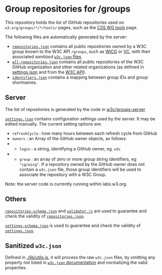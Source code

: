 # Group repositories for /groups

This repository holds the list of GitHub repositories used on `w3.org/groups/*/*/tools/` pages, such as the [CSS WG tools](https://www.w3.org/groups/wg/css/tools/) page.

The following files are automatically generated by the server:

* [`repositories.json`](https://w3c.github.io/groups/repositories.json) contains all public repositories owned by a W3C group known to the W3C API `/groups`, such as [WICG](https://www.w3.org/groups/cg/wicg/tools/) or
    [VC](https://www.w3.org/groups/wg/vc/tools/), with their associated *sanitized* [`w3c.json` files](https://w3c.github.io/w3c.json.html).
* [`all-repositories.json`](https://w3c.github.io/groups/all-repositories.json) contains all public repositories of the W3C GitHub organization and other related organizations (as defined in [settings.json](https://github.com/w3c/groups/blob/main/settings.json) and from the [W3C API](https://github.com/w3c/groups-server/blob/main/loop.js#L14)).
* [`identifiers.json`](https://w3c.github.io/groups/identifiers.json) contains a mapping
between group IDs and group shortnames.

## Server

The list of repositories is generated by the code in [w3c/groups-server](https://github.com/w3c/groups-server/)

[`settings.json`](https://w3c.github.io/groups/settings.json) contains configuration settings used by the server. It may be edited manually. The current setting options are:

* `refreshCycle` : how many hours between each refresh cycle from GitHub
* `owners` : an Array of the GitHub owner objects, as follows:
* * `login` : a string, identifying a GitHub owner, eg. `w3c`
* * `group` : an array of zero or more group string identifiers, eg `"cg/wicg"`. If a repository owned by the GitHub owner does not contain a `w3c.json` file, those group identifiers will be used to associate the repository with a W3C Group.

Note: the server code is currently running within labs.w3.org.

## Others

[`repositories-schema.json`](https://github.com/w3c/groups/blob/main/repositories-schema.json) and [`validator.js`](https://github.com/w3c/groups/blob/main/validator.js) are used to guarantee and check the validity of [`repositories.json`](https://github.com/w3c/groups/blob/main/repositories.json).

[`settings-schema.json`](https://github.com/w3c/groups/blob/main/settings-schema.json) is used to guarantee and check the validity of [`settings.json`](https://github.com/w3c/groups/blob/main/settings.json).

## Sanitized `w3c.json`

Defined in [./lib/utils.js](https://github.com/w3c/groups-server/blob/main/lib/utils.js#L67), it will process the raw `w3c.json` files, by omitting any property not listed in [`w3c.json` documentation](https://w3c.github.io/w3c.json.html) and normalizing the valid properties.

